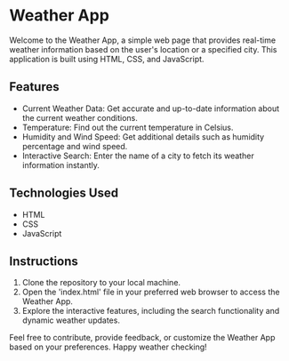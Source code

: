 # Weather App
Welcome to the Weather App, a simple web page that provides real-time weather information based on the user's location or a specified city. This application is built using HTML, CSS, and JavaScript.

## Features
- Current Weather Data: Get accurate and up-to-date information about the current weather conditions.
- Temperature: Find out the current temperature in Celsius.
- Humidity and Wind Speed: Get additional details such as humidity percentage and wind speed.
- Interactive Search: Enter the name of a city to fetch its weather information instantly.

## Technologies Used
- HTML
- CSS
- JavaScript

## Instructions
1. Clone the repository to your local machine.
2. Open the 'index.html' file in your preferred web browser to access the Weather App.
3. Explore the interactive features, including the search functionality and dynamic weather updates.

Feel free to contribute, provide feedback, or customize the Weather App based on your preferences. Happy weather checking!
